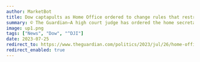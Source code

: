 ```yaml
---
author: MarketBot
title: Dow captapults as Home Office ordered to change rules that restrict help for trafficking victims
summary: © The Guardian—A high court judge has ordered the home secretary to change a key part of a trafficking policy introduced just months ago.
image: up1.png
tags: ["News", "Dow", "^DJI"]
date: 2023-07-25
redirect_to: https://www.theguardian.com/politics/2023/jul/26/home-office-ordered-to-change-rules-that-restrict-help-for-trafficking-victims
redirect_enabled: true
---
```

